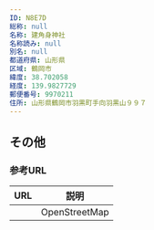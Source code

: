 ```yaml
---
ID: N8E7D
総称: null
名称: 建角身神社
名称読み: null
別名: null
都道府県: 山形県
区域: 鶴岡市
緯度: 38.702058
経度: 139.9827729
郵便番号: 9970211
住所: 山形県鶴岡市羽黒町手向羽黒山９９７
---
```


## その他

### 参考URL

| URL | 説明          |
| --- | ------------- |
|     | OpenStreetMap |
